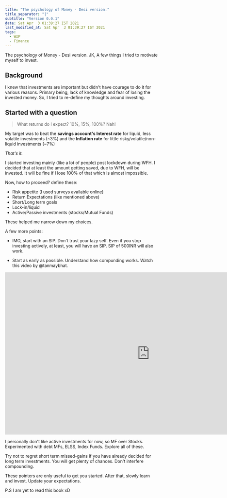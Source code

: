```yaml
---
title: "The psychology of Money - Desi version."
title_separator: "|"
subtitle: "Version 0.0.1"
date: Sat Apr  3 01:39:27 IST 2021
last_modified_at: Sat Apr  3 01:39:27 IST 2021
tags: 
  - WIP
  - Finance
---
```

The psychology of Money - Desi version. JK, A few things I tried to motivate myself to invest.

## Background
I knew that investments are important but didn't have courage to do it for various reasons. Primary being, lack of knowledge and fear of losing the invested money.
So, I tried to re-define my thoughts around investing.

## Started with a question
> What returns do I expect? 10%, 15%, 100%? Nah!

My target was to beat the **savings account's Interest rate** for liquid, less volatile investments (~3%) and the **Inflation rate** for little risky/volatile/non-liquid investments (~7%)

_That's it._

I started investing mainly (like a lot of people) post lockdown during WFH. I decided that at least the amount getting saved, due to WFH, will be invested. It will be fine if I lose 100% of that which is almost impossible. 

Now, how to proceed? define these:
- Risk appetite (I used surveys available online)
- Return Expectations (like mentioned above)
- Short/Long term goals
- Lock-in/liquid
- Active/Passive investments (stocks/Mutual Funds)

These helped me narrow down my choices.

A few more points:
- IMO, start with an SIP. Don't trust your lazy self. Even if you stop investing actively, at least, you will have an SIP. SIP of 500INR will also work. 

- Start as early as possible. Understand how compunding works. Watch this video by @tanmaybhat.

<iframe width="951" height="535" src="https://www.youtube.com/embed/BTOHpoC-XsE" title="YouTube video player" frameborder="0" allow="accelerometer; autoplay; clipboard-write; encrypted-media; gyroscope; picture-in-picture" allowfullscreen></iframe>
<br>

I personally don't like active investments for now, so MF over Stocks. Experimented with debt MFs, ELSS, Index Funds.
Explore all of these.

Try not to regret short term missed-gains if you have already decided for long term investments. You will get plenty of chances. Don't interfere compounding. 

These pointers are only useful to get you started. After that, slowly learn and invest. Update your expectations. 

P.S I am yet to read this book xD